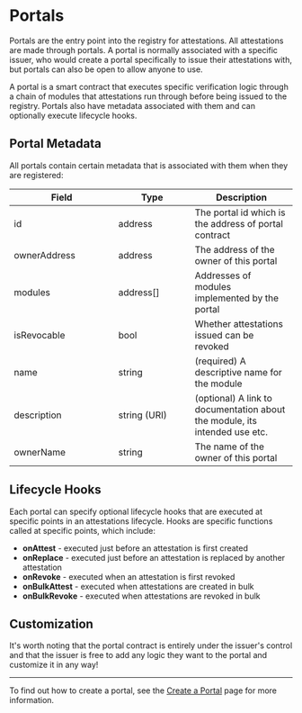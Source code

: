 # Portals

Portals are the entry point into the registry for attestations.  All attestations are made through portals.  A portal is normally associated with a specific issuer, who would create a portal specifically to issue their attestations with, but portals can also be open to allow anyone to use.

A portal is a smart contract that executes specific verification logic through a chain of modules  that attestations run through before being issued to the registry.  Portals also have metadata associated with them and can optionally execute lifecycle hooks.

## Portal Metadata

All portals contain certain metadata that is associated with them when they are registered:

<table><thead><tr><th width="170">Field</th><th width="120">Type</th><th>Description</th></tr></thead><tbody><tr><td>id</td><td>address</td><td>The portal id which is the address of portal contract</td></tr><tr><td>ownerAddress</td><td>address</td><td>The address of the owner of this portal</td></tr><tr><td>modules</td><td>address[]</td><td>Addresses of modules implemented by the portal</td></tr><tr><td>isRevocable</td><td>bool</td><td>Whether attestations issued can be revoked</td></tr><tr><td>name</td><td>string</td><td>(required) A descriptive name for the module</td></tr><tr><td>description</td><td>string (URI)</td><td>(optional) A link to documentation about the module, its intended use etc.</td></tr><tr><td>ownerName</td><td>string</td><td>The name of the owner of this portal</td></tr></tbody></table>

## Lifecycle Hooks

Each portal can specify optional lifecycle hooks that are executed at specific points in an attestations lifecycle.  Hooks are specific functions called at specific points, which include:

* **onAttest** - executed just before an attestation is first created
* **onReplace** - executed just before an attestation is replaced by another attestation
* **onRevoke** - executed when an attestation is first revoked
* **onBulkAttest** - executed when attestations are created in bulk
* **onBulkRevoke** - executed when attestations are revoked in bulk

## Customization

It's worth noting that the portal contract is entirely under the issuer's control and that the issuer is free to add any logic they want to the portal and customize it in any way!

***

To find out how to create a portal, see the [Create a Portal](../developer-guides/for-attestation-issuers/create-a-portal.md) page for more information.

